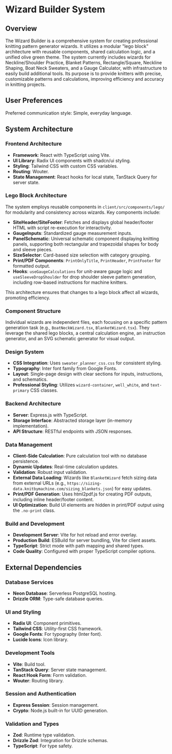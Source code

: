 # Wizard Builder System

## Overview

The Wizard Builder is a comprehensive system for creating professional knitting pattern generator wizards. It utilizes a modular "lego block" architecture with reusable components, shared calculation logic, and a unified olive green theme. The system currently includes wizards for Neckline/Shoulder Practice, Blanket Patterns, Rectangle/Square, Neckline Shaping, Boat Neck Sweaters, and a Gauge Calculator, with infrastructure to easily build additional tools. Its purpose is to provide knitters with precise, customizable patterns and calculations, improving efficiency and accuracy in knitting projects.

## User Preferences

Preferred communication style: Simple, everyday language.

## System Architecture

### Frontend Architecture
- **Framework**: React with TypeScript using Vite.
- **UI Library**: Radix UI components with shadcn/ui styling.
- **Styling**: Tailwind CSS with custom CSS variables.
- **Routing**: Wouter.
- **State Management**: React hooks for local state, TanStack Query for server state.

### Lego Block Architecture
The system employs reusable components in `client/src/components/lego/` for modularity and consistency across wizards. Key components include:
- **SiteHeader/SiteFooter**: Fetches and displays global header/footer HTML with script re-execution for interactivity.
- **GaugeInputs**: Standardized gauge measurement inputs.
- **PanelSchematic**: Universal schematic component displaying knitting panels, supporting both rectangular and trapezoidal shapes for body and sleeve pieces.
- **SizeSelector**: Card-based size selection with category grouping.
- **Print/PDF Components**: `PrintOnlyTitle`, `PrintHeader`, `PrintFooter` for formatted output.
- **Hooks**: `useGaugeCalculations` for unit-aware gauge logic and `useSleeveDropShoulder` for drop shoulder sleeve pattern generation, including row-based instructions for machine knitters.

This architecture ensures that changes to a lego block affect all wizards, promoting efficiency.

### Component Structure
Individual wizards are independent files, each focusing on a specific pattern generation task (e.g., `BoatNeckWizard.tsx`, `BlanketWizard.tsx`). They leverage the shared lego blocks, a central calculation engine, an instruction generator, and an SVG schematic generator for visual output.

### Design System
- **CSS Integration**: Uses `sweater_planner_css.css` for consistent styling.
- **Typography**: Inter font family from Google Fonts.
- **Layout**: Single-page design with clear sections for inputs, instructions, and schematics.
- **Professional Styling**: Utilizes `wizard-container`, `well_white`, and `text-primary` CSS classes.

### Backend Architecture
- **Server**: Express.js with TypeScript.
- **Storage Interface**: Abstracted storage layer (in-memory implementation).
- **API Structure**: RESTful endpoints with JSON responses.

### Data Management
- **Client-Side Calculation**: Pure calculation tool with no database persistence.
- **Dynamic Updates**: Real-time calculation updates.
- **Validation**: Robust input validation.
- **External Data Loading**: Wizards like `BlanketWizard` fetch sizing data from external URLs (e.g., `https://sizing-data.knitbymachine.com/sizing_blankets.json`) for easy updates.
- **Print/PDF Generation**: Uses html2pdf.js for creating PDF outputs, including inline header/footer content.
- **UI Optimization**: Build UI elements are hidden in print/PDF output using the `.no-print` class.

### Build and Development
- **Development Server**: Vite for hot reload and error overlay.
- **Production Build**: ESBuild for server bundling, Vite for client assets.
- **TypeScript**: Strict mode with path mapping and shared types.
- **Code Quality**: Configured with proper TypeScript compiler options.

## External Dependencies

### Database Services
- **Neon Database**: Serverless PostgreSQL hosting.
- **Drizzle ORM**: Type-safe database queries.

### UI and Styling
- **Radix UI**: Component primitives.
- **Tailwind CSS**: Utility-first CSS framework.
- **Google Fonts**: For typography (Inter font).
- **Lucide Icons**: Icon library.

### Development Tools
- **Vite**: Build tool.
- **TanStack Query**: Server state management.
- **React Hook Form**: Form validation.
- **Wouter**: Routing library.

### Session and Authentication
- **Express Session**: Session management.
- **Crypto**: Node.js built-in for UUID generation.

### Validation and Types
- **Zod**: Runtime type validation.
- **Drizzle Zod**: Integration for Drizzle schemas.
- **TypeScript**: For type safety.